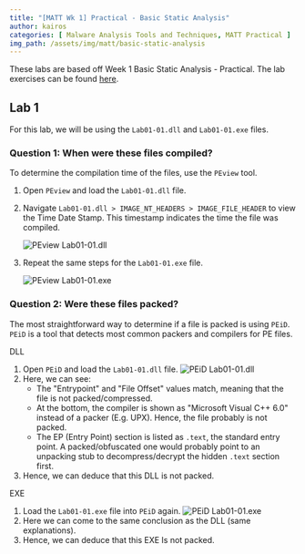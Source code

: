 ```yaml
---
title: "[MATT Wk 1] Practical - Basic Static Analysis"
author: kairos
categories: [ Malware Analysis Tools and Techniques, MATT Practical ]
img_path: /assets/img/matt/basic-static-analysis
---
```


These labs are based off Week 1 Basic Static Analysis - Practical. The lab exercises can be found [here](https://github.com/mikesiko/PracticalMalwareAnalysis-Labs).


## Lab 1 
For this lab, we will be using the `Lab01-01.dll` and `Lab01-01.exe` files.

### Question 1: When were these files compiled?

To determine the compilation time of the files, use the `PEview` tool.

1. Open `PEview` and load the `Lab01-01.dll` file.
2. Navigate `Lab01-01.dll > IMAGE_NT_HEADERS > IMAGE_FILE_HEADER` to view the Time Date Stamp. This timestamp indicates the time the file was compiled.

    ![PEview Lab01-01.dll](1-1-DLLDateTime.png)

3. Repeat the same steps for the `Lab01-01.exe` file.

    ![PEview Lab01-01.exe](1-1-EXEDateTime.png)


### Question 2: Were these files packed?

The most straightforward way to determine if a file is packed is using `PEiD`. `PEiD` is a tool that detects most common packers and compilers for PE files.

DLL
1. Open `PEiD` and load the `Lab01-01.dll` file.
    ![PEiD Lab01-01.dll](1-1-DLLPEiD.png)
2. Here, we can see:    
   - The "Entrypoint" and "File Offset" values match, meaning that the file is not packed/compressed. 
   - At the bottom, the compiler is shown as "Microsoft Visual C++ 6.0" instead of a packer (E.g. UPX). Hence, the file probably is not packed. 
   - The EP (Entry Point) section is listed as `.text`, the standard entry point. A packed/obfuscated one would probably point to an unpacking stub to decompress/decrypt the hidden `.text` section first.
3. Hence, we can deduce that this DLL is not packed.

EXE
1. Load the `Lab01-01.exe` file into `PEiD` again.
    ![PEiD Lab01-01.exe](1-1-EXEPEiD.png)
2. Here we can come to the same conclusion as the DLL (same explanations).
3. Hence, we can deduce that this EXE Is not packed.
